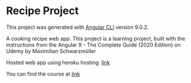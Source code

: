 # Recipe Project

This project was generated with [Angular CLI](https://github.com/angular/angular-cli) version 9.0.2.

A cooking recipe web app. This project is a learning project, built with the instructions from the Angular 9 - The Complete Guide (2020 Edition) on Udemy by Maximilian Schwarzmüller

Hosted web app using heroku hosting: [link](https://nnkd-recipe.herokuapp.com/)

You can find the course at [link](https://www.udemy.com/course/the-complete-guide-to-angular-2/)
